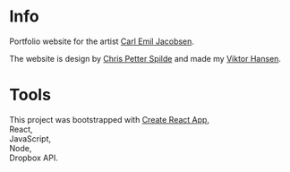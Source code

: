 # Info
Portfolio website for the artist [Carl Emil Jacobsen](https://www.carlemiljacobsen.com/ "Carl Emil's Homepage").

The website is design by [Chris Petter Spilde](http://www.chrispetterspilde.com/ "Chris Petter's Homepage") and made my [Viktor Hansen](https://wryth.github.io/ "Viktor's Homepage").

# Tools
This project was bootstrapped with [Create React App](https://github.com/facebook/create-react-app),  
React,  
JavaScript,   
Node,  
Dropbox API.  
